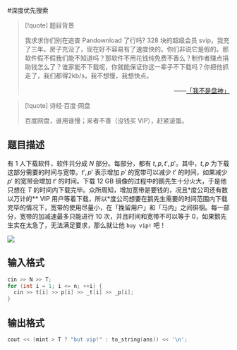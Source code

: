 #深度优先搜索 

> [!quote] 题目背景
> 
> 我求求你们别在追查 Pandownload 了行吗? 328 块的超级会员 svip，我充了三年。房子充没了，现在好不容易有了速度快的。你们非说它是假的。那软件假不假我们能不知道吗？那软件不用花钱纯免费不香么？制作者赚点捐助钱怎么了？谁家能不下载呢，你就能保证你这一辈子不下载吗？你把他抓走了，我们都得2kb/s，我不想慢，我想快点。
> <div align="right">——<a href="https://zhuanlan.zhihu.com/p/131601241">「我不是盘神」</a></div>

> [!quote] 诗经·百度·网盘
> 
> 百度网盘，谁用谁慢；来者不善（没钱买 VIP），赶紧滚蛋。

## 题目描述

有 $1$ 人下载软件，软件共分成 $N$ 部分。每部分，都有 $t,p,t',p'$。其中，$t,p$ 为下载这部分需要的时间与宽带。$t',p'$ 表示增加 $p'$ 的宽带可以减少 $t'$ 的时间，如果减少 $p'$ 的宽带会增加 $t'$ 的时间。下载 $12~\text{GB}$ 镜像的过程中的鹅先生十分火大，于是他只想在 $T$ 的时间内下载完毕。众所周知，增加宽带是要钱的，况且\*度公司还有数以万计的\*\* VIP 用户等着下载，所以\*度公司想要在鹅先生需要的时间范围内下载完毕的情况下，宽带的使用尽量小，在「挽留用户」和「马内」之间徘徊。每一部分，宽带的加减速最多只能进行 $10$ 次，并且时间和宽带不可以等于 $0$，如果鹅先生实在太急了，无法满足要求，那么就让他 `buy vip!` 吧！

![](https://pic4.zhimg.com/80/v2-254114aa7b1e60c0e44ba3862dedc8df_720w.webp#pic_center)

## 输入格式

```cpp
cin >> N >> T;
for (int i = 1; i <= n; ++i) {
  cin >> t[i] >> p[i] >> _t[i] >> _p[i];
}
```

## 输出格式

```cpp
cout << (mint > T ? "but vip!" : to_string(ans)) << '\n';
```


